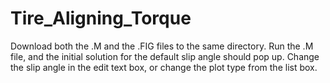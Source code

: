# Tire_Aligning_Torque

Download both the .M and the .FIG files to the same directory.  Run the .M file, and the initial solution for the default slip angle should pop up.  Change the slip angle in the edit text box, or change the plot type from the list box.

